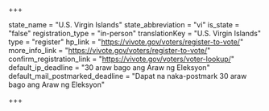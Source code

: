 +++

state_name = "U.S. Virgin Islands"
state_abbreviation = "vi"
is_state = "false"
registration_type = "in-person"
translationKey = "U.S. Virgin Islands"
type = "register"
hp_link = "https://vivote.gov/voters/register-to-vote/"
more_info_link = "https://vivote.gov/voters/register-to-vote/"
confirm_registration_link = "https://vivote.gov/voters/voter-lookup/"
default_ip_deadline = "30 araw bago ang Araw ng Eleksyon"
default_mail_postmarked_deadline = "Dapat na naka-postmark 30 araw bago ang Araw ng Eleksyon"

+++